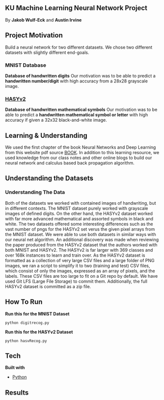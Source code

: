 ## KU Machine Learning Neural Network Project
By **Jakob Wulf-Eck** and **Austin Irvine**

## Project Motivation
Build a neural network for two different datasets. We chose two different datasets with slightly different end-goals.

### MNIST Database
**Database of handwritten digits**
Our motivation was to be able to predict a **handwritten number/digit** with high accuracy from a 28x28 grayscale image.

### [HASYv2](https://mafiadoc.com/the-hasyv2-dataset-arxiv_5a0c183b1723dda02c95fe11.html) 
**Database of handwritten mathematical symbols**
Our motivation was to be able to predict a **handwritten mathematical symbol or letter** with high accuracy if given a 32x32 black-and-white image.

## Learning & Understanding
We used the first chapter of the book Neural Networks and Deep Learning from this website pdf source [BOOK](http://neuralnetworksanddeeplearning.com/chap1.html). In addition to this learning resource, we used knowledge from our class notes and other online blogs to build our neural network and calculus
based back propagation algorithm.

## Understanding the Datasets

### Understanding The Data
Both of the datasets we worked with contained images of handwriting, but in different contexts. The MNIST dataset purely worked with grayscale images of defined digits. On the other hand, the HASYv2 dataset worked with far more advanced mathematical and assorted symbols in black and white. The two datasets offered some interesting differences such as the vast number of pngs for the HASYv2 set verus the given pixel arrays from the MNIST dataset. We were able to use both datasets in similar ways with our neural net algorithm. An additional discovery was made when reviewing the paper produced from the HASYv2 dataset that the authors worked with both MNIST and HASYv2. The HASYv2 is far larger with 369 classes and over 168k instances to learn and train over. As the HASYv2 dataset is formatted as a collection of very large CSV files and a large folder of PNG images, we ran a script to simplify it to two (training and test) CSV files, which consist of only the images, expressed as an array of pixels, and the labels.
These CSV files are too large to fit on a Git repo by default. We have used Git LFS (Large File Storage) to commit them. Additionally, the full HASYv2 dataset is committed as a zip file.


## How To Run

**Run this for the MNIST Dataset**
```
python digitrecog.py
```

**Run this for the HASYv2 Dataset**
```
python hasvRecog.py
```

## Tech

<b>Built with</b>
- [Python](https://www.python.org/)

## Results
